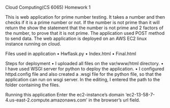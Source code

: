 Cloud Computing(CS 6065) Homework 1

This is web application for prime number testing. 
It takes a number and then checks if it is a prime number or not. 
If the number is not prime than it will return the show the statement that the number is not prime and 2 factors of the number, to prove that it is not prime. 
The application used POST method to send data. The web application is deployed on an AWS EC2 linux instance running on cloud. 

Files used in application
•	Hwflask.py
•	Index.html
•	Final.html

Steps for deployment
•	I uploaded all files on the var/www/html directory.
•	I have used WSGI server for python to deploy the application.
•	I configured httpd.config file and also created a .wsgi file for the python file, so that the application can run on wsgi server. In the editing, I entered the path to the folder containing the files.

Running this application
Enter the ec2-instance’s domain ‘ec2-13-58-7-4.us-east-2.compute.amazonaws.com’ in the browser’s url field.



